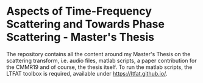 # Aspects of Time-Frequency Scattering and Towards Phase Scattering - Master's Thesis
The repository contains all the content around my Master's Thesis on the scattering transform, i.e. audio files, matlab scripts, a paper contribution for the CMMR19 and of course, the thesis itself. To run the matlab scripts, the LTFAT toolbox is required, available under https://ltfat.github.io/.
